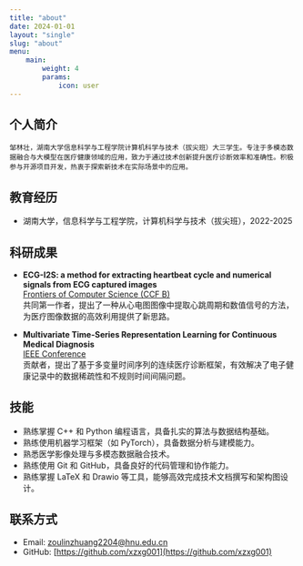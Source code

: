 ```yaml
---
title: "about"
date: 2024-01-01
layout: "single"
slug: "about"
menu:
    main:
        weight: 4
        params: 
            icon: user
---
```


## 个人简介

    邹林壮，湖南大学信息科学与工程学院计算机科学与技术（拔尖班）大三学生。专注于多模态数据融合与大模型在医疗健康领域的应用，致力于通过技术创新提升医疗诊断效率和准确性。积极参与开源项目开发，热衷于探索新技术在实际场景中的应用。

## 教育经历

- 湖南大学，信息科学与工程学院，计算机科学与技术（拔尖班），2022-2025

## 科研成果

- **ECG-I2S: a method for extracting heartbeat cycle and numerical signals from ECG captured images**  
  [Frontiers of Computer Science (CCF B)](https://journal.hep.com.cn/fcs/EN/10.1007/s11704-024-40990-x)  
  共同第一作者，提出了一种从心电图图像中提取心跳周期和数值信号的方法，为医疗图像数据的高效利用提供了新思路。

- **Multivariate Time-Series Representation Learning for Continuous Medical Diagnosis**  
  [IEEE Conference](https://ieeexplore.ieee.org/document/10947608)  
  贡献者，提出了基于多变量时间序列的连续医疗诊断框架，有效解决了电子健康记录中的数据稀疏性和不规则时间间隔问题。

## 技能

- 熟练掌握 C++ 和 Python 编程语言，具备扎实的算法与数据结构基础。
- 熟练使用机器学习框架（如 PyTorch），具备数据分析与建模能力。
- 熟悉医学影像处理与多模态数据融合技术。
- 熟练使用 Git 和 GitHub，具备良好的代码管理和协作能力。
- 熟练掌握 LaTeX 和 Drawio 等工具，能够高效完成技术文档撰写和架构图设计。

## 联系方式

- Email: zoulinzhuang2204@hnu.edu.cn
- GitHub: [https://github.com/xzxg001](https://github.com/xzxg001)